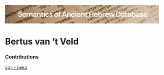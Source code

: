 <html><body><img id="banner" src="../../images/banners/banner.png" alt="banner" /></body></html>

# **Bertus van ’t Veld**


### Contributions
[בֶּקַע – beka](../words/beka.md)<br>